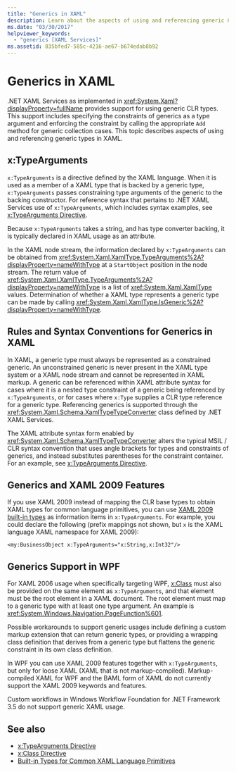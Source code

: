 ```yaml
---
title: "Generics in XAML"
description: Learn about the aspects of using and referencing generic CLR types in XAML.
ms.date: "03/30/2017"
helpviewer_keywords: 
  - "generics [XAML Services]"
ms.assetid: 835bfed7-585c-4216-ae67-b674edab8b92
---
```

# Generics in XAML

.NET XAML Services as implemented in <xref:System.Xaml?displayProperty=fullName> provides support for using generic CLR types. This support includes specifying the constraints of generics as a type argument and enforcing the constraint by calling the appropriate `Add` method for generic collection cases. This topic describes aspects of using and referencing generic types in XAML.

## x:TypeArguments

`x:TypeArguments` is a directive defined by the XAML language. When it is used as a member of a XAML type that is backed by a generic type, `x:TypeArguments` passes constraining type arguments of the generic to the backing constructor. For reference syntax that pertains to .NET XAML Services use of `x:TypeArguments`, which includes syntax examples, see [x:TypeArguments Directive](xtypearguments-directive.md).

Because `x:TypeArguments` takes a string, and has type converter backing, it is typically declared in XAML usage as an attribute.

In the XAML node stream, the information declared by `x:TypeArguments` can be obtained from <xref:System.Xaml.XamlType.TypeArguments%2A?displayProperty=nameWithType> at a `StartObject` position in the node stream. The return value of <xref:System.Xaml.XamlType.TypeArguments%2A?displayProperty=nameWithType> is a list of <xref:System.Xaml.XamlType> values. Determination of whether a XAML type represents a generic type can be made by calling <xref:System.Xaml.XamlType.IsGeneric%2A?displayProperty=nameWithType>.

## Rules and Syntax Conventions for Generics in XAML

In XAML, a generic type must always be represented as a constrained generic. An unconstrained generic is never present in the XAML type system or a XAML node stream and cannot be represented in XAML markup. A generic can be referenced within XAML attribute syntax for cases where it is a nested type constraint of a generic being referenced by `x:TypeArguments`, or for cases where `x:Type` supplies a CLR type reference for a generic type. Referencing generics is supported through the <xref:System.Xaml.Schema.XamlTypeTypeConverter> class defined by .NET XAML Services.

The XAML attribute syntax form enabled by <xref:System.Xaml.Schema.XamlTypeTypeConverter> alters the typical MSIL / CLR syntax convention that uses angle brackets for types and constraints of generics, and instead substitutes parentheses for the constraint container. For an example, see [x:TypeArguments Directive](xtypearguments-directive.md).

## Generics and XAML 2009 Features

If you use XAML 2009 instead of mapping the CLR base types to obtain XAML types for common language primitives, you can use [XAML 2009 built-in types](types-for-primitives.md) as information items in `x:TypeArguments`. For example, you could declare the following (prefix mappings not shown, but `x` is the XAML language XAML namespace for XAML 2009):

```xaml
<my:BusinessObject x:TypeArguments="x:String,x:Int32"/>
```

## Generics Support in WPF

For XAML 2006 usage when specifically targeting WPF, [x:Class](xclass-directive.md) must also be provided on the same element as `x:TypeArguments`, and that element must be the root element in a XAML document. The root element must map to a generic type with at least one type argument. An example is <xref:System.Windows.Navigation.PageFunction%601>.

Possible workarounds to support generic usages include defining a custom markup extension that can return generic types, or providing a wrapping class definition that derives from a generic type but flattens the generic constraint in its own class definition.

In WPF you can use XAML 2009 features together with `x:TypeArguments`, but only for loose XAML (XAML that is not markup-compiled). Markup-compiled XAML for WPF and the BAML form of XAML do not currently support the XAML 2009 keywords and features.

Custom workflows in Windows Workflow Foundation for .NET Framework 3.5 do not support generic XAML usage.

## See also

- [x:TypeArguments Directive](xtypearguments-directive.md)
- [x:Class Directive](xclass-directive.md)
- [Built-in Types for Common XAML Language Primitives](types-for-primitives.md)
